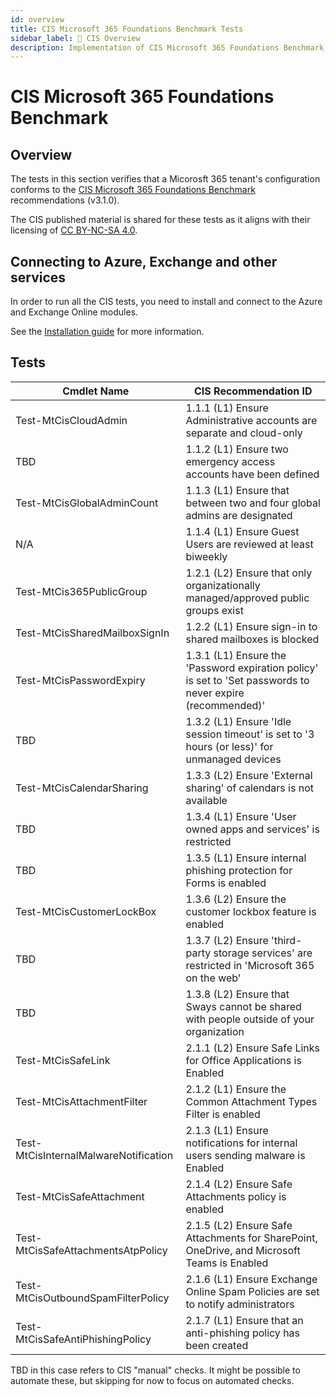 ```yaml
---
id: overview
title: CIS Microsoft 365 Foundations Benchmark Tests
sidebar_label: 🏢 CIS Overview
description: Implementation of CIS Microsoft 365 Foundations Benchmark Controls
---
```


# CIS Microsoft 365 Foundations Benchmark

## Overview

The tests in this section verifies that a Micorosft 365 tenant's configuration conforms to the [CIS Microsoft 365 Foundations Benchmark](https://www.cisecurity.org/benchmark/microsoft_365) recommendations (v3.1.0).

The CIS published material is shared for these tests as it aligns with their licensing of [CC BY-NC-SA 4.0](https://www.cisecurity.org/terms-and-conditions-table-of-contents).

## Connecting to Azure, Exchange and other services

In order to run all the CIS tests, you need to install and connect to the Azure and Exchange Online modules.

See the [Installation guide](/docs/installation#optional-modules-and-permissions) for more information.

## Tests

| Cmdlet Name | CIS Recommendation ID |
| - | - |
| Test-MtCisCloudAdmin | 1.1.1 (L1) Ensure Administrative accounts are separate and cloud-only |
| TBD | 1.1.2 (L1) Ensure two emergency access accounts have been defined |
| Test-MtCisGlobalAdminCount | 1.1.3 (L1) Ensure that between two and four global admins are designated |
| N/A | 1.1.4 (L1) Ensure Guest Users are reviewed at least biweekly |
| Test-MtCis365PublicGroup | 1.2.1 (L2) Ensure that only organizationally managed/approved public groups exist |
| Test-MtCisSharedMailboxSignIn | 1.2.2 (L1) Ensure sign-in to shared mailboxes is blocked |
| Test-MtCisPasswordExpiry | 1.3.1 (L1) Ensure the 'Password expiration policy' is set to 'Set passwords to never expire (recommended)' |
| TBD | 1.3.2 (L1) Ensure 'Idle session timeout' is set to '3 hours (or less)' for unmanaged devices |
| Test-MtCisCalendarSharing | 1.3.3 (L2) Ensure 'External sharing' of calendars is not available |
| TBD | 1.3.4 (L1) Ensure 'User owned apps and services' is restricted |
| TBD | 1.3.5 (L1) Ensure internal phishing protection for Forms is enabled |
| Test-MtCisCustomerLockBox | 1.3.6 (L2) Ensure the customer lockbox feature is enabled |
| TBD | 1.3.7 (L2) Ensure 'third-party storage services' are restricted in 'Microsoft 365 on the web' |
| TBD | 1.3.8 (L2) Ensure that Sways cannot be shared with people outside of your organization |
| Test-MtCisSafeLink | 2.1.1 (L2) Ensure Safe Links for Office Applications is Enabled |
| Test-MtCisAttachmentFilter | 2.1.2 (L1) Ensure the Common Attachment Types Filter is enabled |
| Test-MtCisInternalMalwareNotification | 2.1.3 (L1) Ensure notifications for internal users sending malware is Enabled |
| Test-MtCisSafeAttachment | 2.1.4 (L2) Ensure Safe Attachments policy is enabled |
| Test-MtCisSafeAttachmentsAtpPolicy | 2.1.5 (L2) Ensure Safe Attachments for SharePoint, OneDrive, and Microsoft Teams is Enabled |
| Test-MtCisOutboundSpamFilterPolicy | 2.1.6 (L1) Ensure Exchange Online Spam Policies are set to notify administrators |
| Test-MtCisSafeAntiPhishingPolicy | 2.1.7 (L1) Ensure that an anti-phishing policy has been created |

TBD in this case refers to CIS "manual" checks. It might be possible to automate these, but skipping for now to focus on automated checks.